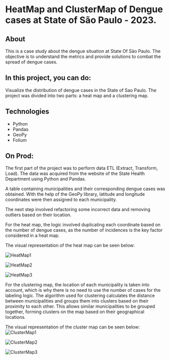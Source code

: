# HeatMap and ClusterMap of Dengue cases at State of São Paulo - 2023.

## About

This is a case study about the dengue situation at State Of São Paulo. The objective is to understand the metrics and provide solutions to combat the spread of dengue cases.

## In this project, you can do:

Visualize the distribution of dengue cases in the State of Sao Paulo. The project was divided into two parts: a heat map and a clustering map.


## Technologies
- Python
- Pandas
- GeoPy
- Folium 


## On Prod:
The first part of the project was to perform data ETL (Extract, Transform, Load).
The data was acquired from the website of the State Health Department using Python and Pandas.

A table containing municipalities and their corresponding dengue cases was obtained. With the help of the GeoPy library, latitude and longitude coordinates were then assigned to each municipality.

The next step involved refactoring some incorrect data and removing outliers based on their location.

For the heat map, the logic involved duplicating each coordinate based on the number of dengue cases, as the number of incidences is the key factor considered in a heat map.

The visual representation of the heat map can be seen below:

![HeatMap1](https://github.com/Guilherme-Turri/HeatMap-CusterMap-dengue-cases-SP/blob/master/heat1.png)

![HeatMap2](https://github.com/Guilherme-Turri/HeatMap-CusterMap-dengue-cases-SP/blob/master/heat2.png)

![HeatMap3](https://github.com/Guilherme-Turri/HeatMap-CusterMap-dengue-cases-SP/blob/master/heat3.png)


For the clustering map, the location of each municipality is taken into account, which is why there is no need to use the number of cases for the labeling logic.
The algorithm used for clustering calculates the distance between municipalities and groups them into clusters based on their proximity to each other. This allows similar municipalities to be grouped together, forming clusters on the map based on their geographical locations.

The visual representation of the cluster map can be seen below:
![ClusterMap1](https://github.com/Guilherme-Turri/HeatMap-CusterMap-dengue-cases-SP/blob/master/cluster1.png)

![ClusterMap2](https://github.com/Guilherme-Turri/HeatMap-CusterMap-dengue-cases-SP/blob/master/cluster2.png)

![ClusterMap3](https://github.com/Guilherme-Turri/HeatMap-CusterMap-dengue-cases-SP/blob/master/cluster3.png)
